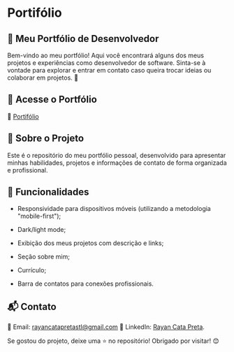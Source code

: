 # Portifólio
## 📌 Meu Portfólio de Desenvolvedor

Bem-vindo ao meu portfólio! Aqui você encontrará alguns dos meus projetos e experiências como desenvolvedor de software. Sinta-se à vontade para explorar e entrar em contato caso queira trocar ideias ou colaborar em projetos. 🚀

## 🔗 Acesse o Portfólio

🔗  [Portifólio](https://rayancp.vercel.app)

## 📂 Sobre o Projeto

Este é o repositório do meu portfólio pessoal, desenvolvido para apresentar minhas habilidades, projetos e informações de contato de forma organizada e profissional.

## 📌 Funcionalidades

- Responsividade para dispositivos móveis (utilizando a metodologia "mobile-first");

- Dark/light mode;

- Exibição dos meus projetos com descrição e links;

- Seção sobre mim;

- Currículo;

- Barra de contatos para conexões profissionais.

## 📬 Contato

📧 Email: rayancatapretastl@gmail.com 💼 LinkedIn: [Rayan Cata Preta](https://www.linkedin.com/in/rayan-cata-preta).

Se gostou do projeto, deixe uma ⭐ no repositório! Obrigado por visitar! 😊

